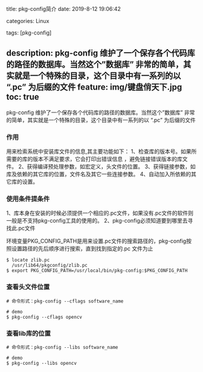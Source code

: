 
title: pkg-config简介
date: 2019-8-12 19:06:42

categories: Linux
 
tags: [pkg-config]

description: pkg-config 维护了一个保存各个代码库的路径的数据库。当然这个”数据库” 非常的简单，其实就是一个特殊的目录，这个目录中有一系列的以 “.pc” 为后缀的文件
feature: img/键盘俏天下.jpg
toc: true
---

pkg-config 维护了一个保存各个代码库的路径的数据库。当然这个”数据库” 非常的简单，其实就是一个特殊的目录，这个目录中有一系列的以 “.pc” 为后缀的文件

### 作用
用来检索系统中安装库文件的信息,其主要功能如下：
   1、检查库的版本号。如果所需要的库的版本不满足要求，它会打印出错误信息
，避免链接错误版本的库文件。
   2、获得编译预处理参数，如宏定义，头文件的位置。
   3、获得链接参数，如库及依赖的其它库的位置，文件名及其它一些连接参数。
   4、自动加入所依赖的其它库的设置。
### 使用条件提条件
1、库本身在安装的时候必须提供一个相应的.pc文件，如果没有.pc文件的软件则一般是不支持pkg-config工具的使用的。
2、pkg-config必须知道要到哪里去寻找此.pc文件

环境变量PKG_CONFIG_PATH是用来设置.pc文件的搜索路径的，pkg-config按照设置路径的先后顺序进行搜索，直到找到指定的.pc 文件为止

```
$ locate zlib.pc
  /usr/lib64/pkgconfig/zlib.pc
$ export PKG_CONFIG_PATH=/usr/local/bin/pkg-config:$PKG_CONFIG_PATH

```



### 查看头文件位置
```
# 命令形式：pkg-config --cflags software_name

# demo
$ pkg-config --cflags opencv
```

### 查看lib库的位置
```
# 命令形式：pkg-config --libs software_name

# demo
$ pkg-config --libs opencv
```

